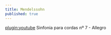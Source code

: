 ```yaml
---
title: Mendelssohn
published: true
---
```


[plugin:youtube](https://youtu.be/ZBrjdyx6nLU)
Sinfonia para cordas nº 7 - Allegro